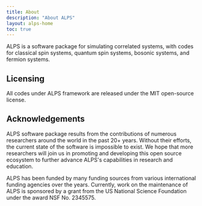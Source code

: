 ```yaml
---
title: About
description: "About ALPS"
layout: alps-home 
toc: true  
---
```


ALPS is a software package for simulating correlated systems, with codes for classical spin systems, quantum spin systems, bosonic systems, and fermion systems.

## Licensing

All codes under ALPS framework are released under the MIT open-source license.

## Acknowledgements

ALPS software package results from the contributions of numerous researchers around the world in the past 20+ years. Without their efforts, the current state of the software is impossible to exist. We hope that more researchers will join us in promoting and developing this open source ecosystem to further advance ALPS's capabilities in research and education.

ALPS has been funded by many funding sources from various international funding agencies over the years. Currently, work on the maintenance of ALPS is sponsored by a grant from the US National Science Foundation under the award NSF No. 2345575.
